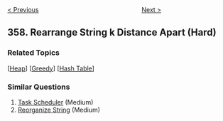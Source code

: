 <!--|This file generated by command(leetcode description); DO NOT EDIT.    |-->
<!--+----------------------------------------------------------------------+-->
<!--|@author    openset <openset.wang@gmail.com>                           |-->
<!--|@link      https://github.com/openset                                 |-->
<!--|@home      https://github.com/openset/leetcode                        |-->
<!--+----------------------------------------------------------------------+-->

[< Previous](https://github.com/openset/leetcode/tree/master/problems/count-numbers-with-unique-digits "Count Numbers with Unique Digits")
　　　　　　　　　　　　　　　　
[Next >](https://github.com/openset/leetcode/tree/master/problems/logger-rate-limiter "Logger Rate Limiter")

## 358. Rearrange String k Distance Apart (Hard)



### Related Topics
  [[Heap](https://github.com/openset/leetcode/tree/master/tag/heap/README.md)]
  [[Greedy](https://github.com/openset/leetcode/tree/master/tag/greedy/README.md)]
  [[Hash Table](https://github.com/openset/leetcode/tree/master/tag/hash-table/README.md)]

### Similar Questions
  1. [Task Scheduler](https://github.com/openset/leetcode/tree/master/problems/task-scheduler) (Medium)
  1. [Reorganize String](https://github.com/openset/leetcode/tree/master/problems/reorganize-string) (Medium)
